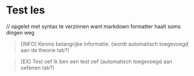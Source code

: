 # Test les

// opgelet met syntax te verzinnen want markdown formatter haalt soms dingen weg

> [INFO] Kennis
> belangrijke informatie. (wordt automatisch toegevoegd aan de theorie tab?)

> [EX] Test oef
> Ik ben een test oef (automatisch toegevoegd aan oefenen tab?)
